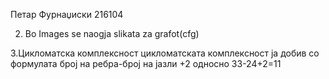 Петар Фурнаџиски 216104




2. Во Images se naogja slikata za grafot(cfg) 




3.Цикломатска комплексност цикломатската комплексност ја добив со формулата број на ребра-број на јазли +2 односно 33-24+2=11
